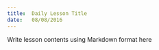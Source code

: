 ```yaml
---
title:  Daily Lesson Title
date:   08/08/2016
---
```


Write lesson contents using Markdown format here